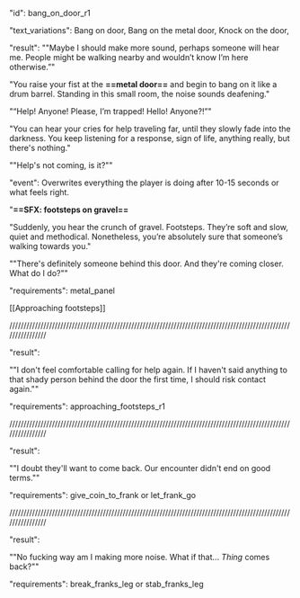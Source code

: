 "id": bang_on_door_r1

"text_variations":
Bang on door, Bang on the metal door, Knock on the door, 

"result":
""Maybe I should make more sound, perhaps someone will hear me. People might be walking nearby and wouldn’t know I’m here otherwise.”" 

"You raise your fist at the **==metal door==** and begin to bang on it like a drum barrel. Standing in this small room, the noise sounds deafening." 

"“Help! Anyone! Please, I’m trapped! Hello! Anyone?!”" 

"You can hear your cries for help traveling far, until they slowly fade into the darkness. You keep listening for a response, sign of life, anything really, but there's nothing." 

""Help's not coming, is it?""
  
"event":
Overwrites everything the player is doing after 10-15 seconds or what feels right.

"**==SFX: footsteps on gravel==** 

"Suddenly, you hear the crunch of gravel. Footsteps. They’re soft and slow, quiet and methodical. Nonetheless, you’re absolutely sure that someone’s walking towards you." 

""There's definitely someone behind this door. And they're coming closer. What do I do?""

"requirements": metal_panel

[[Approaching footsteps]]

////////////////////////////////////////////////////////////////////////////////////////////////////////////////

"result":

""I don't feel comfortable calling for help again. If I haven't said anything to that shady person behind the door the first time, I should risk contact again.""

"requirements": approaching_footsteps_r1

////////////////////////////////////////////////////////////////////////////////////////////////////////////////

"result":

""I doubt they'll want to come back. Our encounter didn't end on good terms.""

"requirements": give_coin_to_frank or let_frank_go

////////////////////////////////////////////////////////////////////////////////////////////////////////////////

"result":

""No fucking way am I making more noise. What if that... *Thing* comes back?""

"requirements": break_franks_leg or stab_franks_leg




